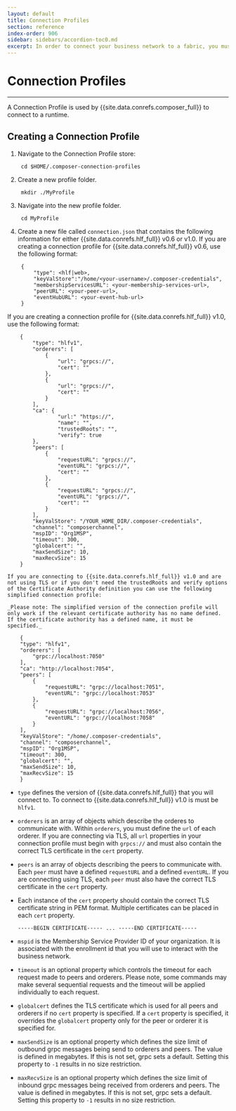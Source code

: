 ```yaml
---
layout: default
title: Connection Profiles
section: reference
index-order: 906
sidebar: sidebars/accordion-toc0.md
excerpt: In order to connect your business network to a fabric, you must [**define a connection profile**](./connectionprofile.html). Connection profiles contain the information necessary to connect to a fabric. This topic contains example connection profiles for Hyperledger Fabric v0.6 and v1.0.
---
```


# Connection Profiles

---

A Connection Profile is used by {{site.data.conrefs.composer_full}} to connect to a runtime.

## Creating a Connection Profile

1. Navigate to the Connection Profile store:

        cd $HOME/.composer-connection-profiles

2. Create a new profile folder.

        mkdir ./MyProfile

3. Navigate into the new profile folder.

        cd MyProfile

4. Create a new file called `connection.json` that contains the following information for either {{site.data.conrefs.hlf_full}} v0.6 or v1.0. If you are creating a connection profile for {{site.data.conrefs.hlf_full}} v0.6, use the following format:

        {
            "type": <hlf|web>,
            "keyValStore":"/home/<your-username>/.composer-credentials",
            "membershipServicesURL": <your-membership-services-url>,
            "peerURL": <your-peer-url>,
            "eventHubURL": <your-event-hub-url>
        }
  If you are creating a connection profile for {{site.data.conrefs.hlf_full}} v1.0, use the following format:

        {
            "type": "hlfv1",
            "orderers": [
                {
                    "url": "grpcs://",
                    "cert": ""
                },
                {
                    "url": "grpcs://",
                    "cert": ""
                }
            ],
            "ca": {
                    "url:" "https://",
                    "name": "",
                    "trustedRoots": "",
                    "verify": true
            },
            "peers": [
                {
                    "requestURL": "grpcs://",
                    "eventURL": "grpcs://",
                    "cert": ""
                },
                {
                    "requestURL": "grpcs://",
                    "eventURL": "grpcs://",
                    "cert": ""
                }
            ],
            "keyValStore": "/YOUR_HOME_DIR/.composer-credentials",
            "channel": "composerchannel",
            "mspID": "Org1MSP",
            "timeout": 300,
            "globalcert": "",
            "maxSendSize": 10,
            "maxRecvSize": 15
        }

    If you are connecting to {{site.data.conrefs.hlf_full}} v1.0 and are not using TLS or if you don't need the trustedRoots and verify options of the Certificate Authority definition you can use the following simplified connection profile:

    _Please note: The simplified version of the connection profile will only work if the relevant certificate authority has no name defined. If the certificate authority has a defined name, it must be specified._

        {
        "type": "hlfv1",
        "orderers": [
            "grpc://localhost:7050"
        ],
        "ca": "http://localhost:7054",
        "peers": [
            {
                "requestURL": "grpc://localhost:7051",
                "eventURL": "grpc://localhost:7053"
            },
            {
                "requestURL": "grpc://localhost:7056",
                "eventURL": "grpc://localhost:7058"
            }
        ],
        "keyValStore": "/home/.composer-credentials",
        "channel": "composerchannel",
        "mspID": "Org1MSP",
        "timeout": 300,
        "globalcert": "",
        "maxSendSize": 10,
        "maxRecvSize": 15
        }

  - `type` defines the version of {{site.data.conrefs.hlf_full}} that you will connect to. To connect to {{site.data.conrefs.hlf_full}} v1.0 is must be `hlfv1`.
  - `orderers` is an array of objects which describe the orderes to communicate with. Within `orderers`, you must define the `url` of each orderer. If you are connecting via TLS, all `url` properties in your connection profile must begin with `grpcs://` and must also contain the correct TLS certificate in the `cert` property.
  - `peers` is an array of objects describing the peers to communicate with. Each `peer` must have a defined `requestURL` and a defined `eventURL`. If you are connecting using TLS, each `peer` must also have the correct TLS certificate in the `cert` property.

  - Each instance of the `cert` property should contain the correct TLS certificate string in PEM format. Multiple certificates can be placed in each `cert` property.  

        -----BEGIN CERTIFICATE----- ... -----END CERTIFICATE-----


  - `mspid` is the Membership Service Provider ID of your organization. It is associated with the enrollment id that you will use to interact with the business network.
  - `timeout` is an optional property which controls the timeout for each request made to peers and orderers. Please note, some commands may make several sequential requests and the timeout will be applied individually to each request.
  - `globalcert` defines the TLS certificate which is used for all peers and orderers if no `cert` property is specified. If a `cert` property is specified, it overrides the `globalcert` property only for the peer or orderer it is specified for.
  - `maxSendSize` is an optional property which defines the size limit of outbound grpc messages being send to orderers and peers. The value is defined in megabytes. If this is not set, grpc sets a default. Setting this property to `-1` results in no size restriction.
  - `maxRecvSize` is an optional property which defines the size limit of inbound grpc messages being received from orderers and peers. The value is defined in megabytes. If this is not set, grpc sets a default. Setting this property to `-1` results in no size restriction.
